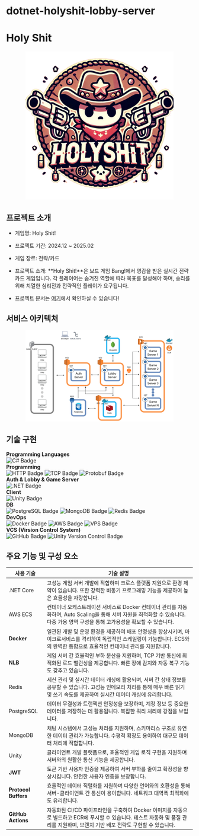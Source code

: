 # dotnet-holyshit-lobby-server

# Holy Shit

<p align="center">
  <img src="./holyshit-server/Assets/holyshit-logo.png" alt="Holyshit Logo" width="400"/>
</p>

## 프로젝트 소개

- 게임명: Holy Shit!
- 프로젝트 기간: 2024.12 ~ 2025.02
- 게임 장르: 전략/카드
- 프로젝트 소개: **Holy Shit!**은 보드 게임 Bang!에서 영감을 받은 실시간 전략 카드 게임입니다. 각 플레이어는 숨겨진 역할에 따라 목표를 달성해야 하며, 승리를 위해 치열한 심리전과 전략적인 플레이가 요구됩니다.

- 프로젝트 문서는 [여기](https://dune-poultry-b4f.notion.site/Holy-Shit-18a266df1491805dbb78c9ed6f672c5d?pvs=4)에서 확인하실 수 있습니다!

## 서비스 아키텍처

<p align="center">
  <img src="./holyshit-server/Assets/service-architecture.png" alt="Service Architecture" width="400"/>
</p>

## 기술 구현

<b>Programming Languages</b>
<br>
<img src="https://img.shields.io/badge/C%23-239120?style=for-the-badge&logo=csharp&logoColor=white"
        alt="C# Badge" />
<br>
<b>Programming</b>
<br>
<img src="https://img.shields.io/badge/HTTP-4A90E2?style=for-the-badge&logo=http&logoColor=white"
        alt="HTTP Badge" />
<img src="https://img.shields.io/badge/TCP-00599C?style=for-the-badge&logo=protocol&logoColor=white"
        alt="TCP Badge" />
<img src="https://img.shields.io/badge/Protobuf-336791?style=for-the-badge&logo=google&logoColor=white"
        alt="Protobuf Badge" />
<br>
<b>Auth & Lobby & Game Server</b>
<br>
<img src="https://img.shields.io/badge/.NET-512BD4?style=for-the-badge&logo=dotnet&logoColor=white"
        alt=".NET Badge" />
<br>
<b>Client</b>
<br>
<img src="https://img.shields.io/badge/Unity-000000?style=for-the-badge&logo=unity&logoColor=white"
        alt="Unity Badge" />
<br>
<b>DB</b>
<br>
<img src="https://img.shields.io/badge/PostgreSQL-336791?style=for-the-badge&logo=postgresql&logoColor=white"
        alt="PostgreSQL Badge" />
<img src="https://img.shields.io/badge/MongoDB-47A248?style=for-the-badge&logo=mongodb&logoColor=white"
        alt="MongoDB Badge" />
<img src="https://img.shields.io/badge/Redis-DC382D?style=for-the-badge&logo=redis&logoColor=white"
        alt="Redis Badge" />
<br>
<b>DevOps</b>
<br>
<img src="https://img.shields.io/badge/Docker-2496ED?style=for-the-badge&logo=docker&logoColor=white"
        alt="Docker Badge" />
<img src="https://img.shields.io/badge/AWS-232F3E?style=for-the-badge&logo=amazonaws&logoColor=white"
        alt="AWS Badge" />
<img src="https://img.shields.io/badge/VPS-FF6600?style=for-the-badge&logo=linux&logoColor=white" 
        alt="VPS Badge" />
<br>
<b>VCS (Virsion Control System)</b>
<br>
<img src="https://img.shields.io/badge/GitHub-181717?style=for-the-badge&logo=github&logoColor=white"
        alt="GitHub Badge" />
<img src="https://img.shields.io/badge/Unity%20Version%20Control-000000?style=for-the-badge&logo=unity&logoColor=white"
        alt="Unity Version Control Badge" />
<br>

## 주요 기능 및 구성 요소

| **사용 기술**        | **기술 설명**                                                                                                                                                                           |
| -------------------- | --------------------------------------------------------------------------------------------------------------------------------------------------------------------------------------- |
| .NET Core            | 고성능 게임 서버 개발에 적합하며 크로스 플랫폼 지원으로 환경 제약이 없습니다. 또한 강력한 비동기 프로그래밍 기능을 제공하여 높은 효율성을 자랑합니다.                                   |
| AWS ECS              | 컨테이너 오케스트레이션 서비스로 Docker 컨테이너 관리를 자동화하며, Auto Scaling을 통해 서버 자원을 최적화할 수 있습니다. 다중 가용 영역 구성을 통해 고가용성을 확보할 수 있습니다.     |
| **Docker**           | 일관된 개발 및 운영 환경을 제공하여 배포 안정성을 향상시키며, 마이크로서비스를 격리하여 독립적인 스케일링이 가능합니다. ECS와의 완벽한 통합으로 효율적인 컨테이너 관리를 지원합니다.    |
| **NLB**              | 게임 서버 간 효율적인 부하 분산을 지원하며, TCP 기반 통신에 최적화된 로드 밸런싱을 제공합니다. 빠른 장애 감지와 자동 복구 기능도 갖추고 있습니다.                                       |
| Redis                | 세션 관리 및 실시간 데이터 캐싱에 활용되며, 서버 간 상태 정보를 공유할 수 있습니다. 고성능 인메모리 처리를 통해 매우 빠른 읽기 및 쓰기 속도를 제공하여 실시간 데이터 캐싱에 유리합니다. |
| PostgreSQL           | 데이터 무결성과 트랜잭션 안정성을 보장하며, 계정 정보 등 중요한 데이터를 저장하는 데 활용됩니다. 복잡한 쿼리 처리에 강점을 보입니다.                                                    |
| MongoDB              | 채팅 시스템에서 고성능 처리를 지원하며, 스키마리스 구조로 유연한 데이터 관리가 가능합니다. 수평적 확장도 용이하여 대규모 데이터 처리에 적합합니다.                                      |
| Unity                | 클라이언트 개발 플랫폼으로, 효율적인 게임 로직 구현을 지원하며 서버와의 원활한 통신 기능을 제공합니다.                                                                                  |
| **JWT**              | 토큰 기반 사용자 인증을 제공하여 서버 부하를 줄이고 확장성을 향상시킵니다. 안전한 사용자 인증을 보장합니다.                                                                             |
| **Protocol Buffers** | 효율적인 데이터 직렬화를 지원하며 다양한 언어와의 호환성을 통해 서버-클라이언트 간 통신이 용이합니다. 네트워크 대역폭 최적화에도 유리합니다.                                            |
| **GitHub Actions**   | 자동화된 CI/CD 파이프라인을 구축하여 Docker 이미지를 자동으로 빌드하고 ECR에 푸시할 수 있습니다. 테스트 자동화 및 품질 관리를 지원하며, 브랜치 기반 배포 전략도 구현할 수 있습니다.     |

